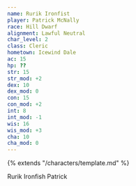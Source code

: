 ```yaml
---
name: Rurik Ironfist
player: Patrick McNally
race: Hill Dwarf
alignment: Lawful Neutral
char_level: 2
class: Cleric
hometown: Icewind Dale
ac: 15
hp: ??
str: 15
str_mod: +2
dex: 10
dex_mod: 0
con: 15
con_mod: +2
int: 8
int_mod: -1
wis: 16
wis_mod: +3
cha: 10
cha_mod: 0
---
```


{% extends "/characters/template.md" %}

Rurik Ironfish
Patrick
